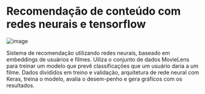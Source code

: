 # Recomendação de conteúdo com redes neurais e tensorflow

![image](https://github.com/user-attachments/assets/ea128b77-af19-4a14-98a4-6b971b003b8c)


Sistema de recomendação utilizando redes neurais, baseado em embeddings de usuários e filmes. Uiliza o conjunto de dados MovieLens para treinar um modelo que prevê classificações que um usuário daria a um filme. Dados divididos em treino e validação, arquitetura de rede neural com Keras, treina o modelo, avalia o desem-penho e gera gráficos com os resultados.

